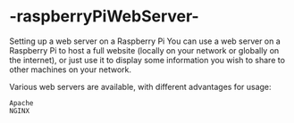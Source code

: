 # -raspberryPiWebServer-
Setting up a web server on a Raspberry Pi
You can use a web server on a Raspberry Pi to host a full website (locally on your network or globally on the internet), or just use it to display some information you wish to share to other machines on your network.

Various web servers are available, with different advantages for usage:

    Apache
    NGINX
